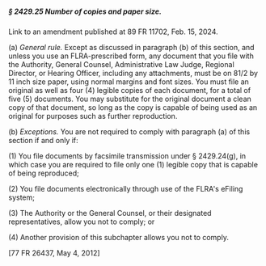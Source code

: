 ##### § 2429.25 Number of copies and paper size. #####

Link to an amendment published at 89 FR 11702, Feb. 15, 2024.

(a) *General rule.* Except as discussed in paragraph (b) of this section, and unless you use an FLRA-prescribed form, any document that you file with the Authority, General Counsel, Administrative Law Judge, Regional Director, or Hearing Officer, including any attachments, must be on 81/2 by 11 inch size paper, using normal margins and font sizes. You must file an original as well as four (4) legible copies of each document, for a total of five (5) documents. You may substitute for the original document a clean copy of that document, so long as the copy is capable of being used as an original for purposes such as further reproduction.

(b) *Exceptions.* You are not required to comply with paragraph (a) of this section if and only if:

(1) You file documents by facsimile transmission under § 2429.24(g), in which case you are required to file only one (1) legible copy that is capable of being reproduced;

(2) You file documents electronically through use of the FLRA's eFiling system;

(3) The Authority or the General Counsel, or their designated representatives, allow you not to comply; or

(4) Another provision of this subchapter allows you not to comply.

[77 FR 26437, May 4, 2012]